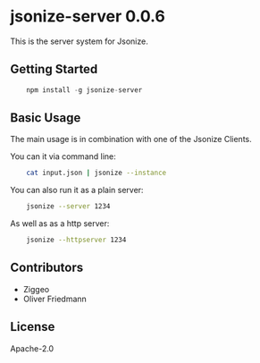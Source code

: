 # jsonize-server 0.0.6

This is the server system for Jsonize.


## Getting Started


```javascript
	npm install -g jsonize-server
```



## Basic Usage


The main usage is in combination with one of the Jsonize Clients.

You can it via command line:

```bash 
	cat input.json | jsonize --instance 
```

You can also run it as a plain server:

```bash
	jsonize --server 1234
```

As well as as a http server:

```bash
	jsonize --httpserver 1234
```


## Contributors

- Ziggeo
- Oliver Friedmann


## License

Apache-2.0

